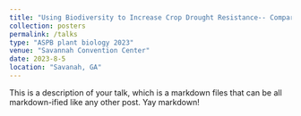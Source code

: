 ```yaml
---
title: "Using Biodiversity to Increase Crop Drought Resistance-- Comparison of Leaf Growth among Barley, Oat, Wheat and Brachypodium under drought"
collection: posters
permalink: /talks
type: "ASPB plant biology 2023"
venue: "Savannah Convention Center"
date: 2023-8-5
location: "Savanah, GA"
---
```


This is a description of your talk, which is a markdown files that can be all markdown-ified like any other post. Yay markdown!
